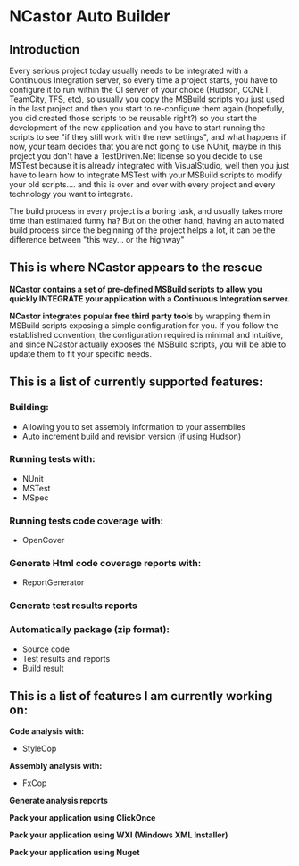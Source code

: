 # NCastor Auto Builder #

## Introduction ##

Every serious project today usually needs to be integrated with a Continuous Integration server, so every time a project starts, you have to configure it to run within the CI server of your choice (Hudson, CCNET, TeamCity, TFS, etc), so usually you copy the MSBuild scripts you just used in the last project and then you start to re-configure them again (hopefully, you did created those scripts to be reusable right?) so you start the development of the new application and you have to start running the scripts to see "if they still work with the new settings", and what happens if now, your team decides that you are not going to use NUnit, maybe in this project you don't have a TestDriven.Net license so you decide to use MSTest because it is already integrated with VisualStudio, well then you just have to learn how to integrate MSTest with your MSBuild scripts to modify your old scripts.... and this is over and over with every project and every technology you want to integrate.

The build process in every project is a boring task, and usually takes more time than estimated funny ha? But on the other hand, having an automated build process since the beginning of the project helps a lot, it can be the difference between "this way... or the highway"

## This is where NCastor appears to the rescue ##

**NCastor contains a set of pre-defined MSBuild scripts to allow you quickly INTEGRATE your application with a Continuous Integration server.**

**NCastor integrates popular free third party tools** by wrapping them in MSBuild scripts exposing a simple configuration for you. If you follow the established convention, the configuration required is minimal and intuitive, and since NCastor actually exposes the MSBuild scripts, you will be able to update them to fit your specific needs. 

## This is a list of currently supported features: ##

### Building: ###

- Allowing you to set assembly information to your assemblies
- Auto increment build and revision version (if using Hudson)

### Running tests with: ###

- NUnit
- MSTest
- MSpec

### Running tests code coverage with: ###

- OpenCover

### Generate Html code coverage reports with: ###

- ReportGenerator

### Generate test results reports ###

### Automatically package (zip format): ###

- Source code
- Test results and reports
- Build result

 

## This is a list of features I am currently working on: ##

**Code analysis with:**

- StyleCop

**Assembly analysis with:**

- FxCop

**Generate analysis reports**

**Pack your application using ClickOnce**

**Pack your application using WXI (Windows XML Installer)**

**Pack your application using Nuget**
      
